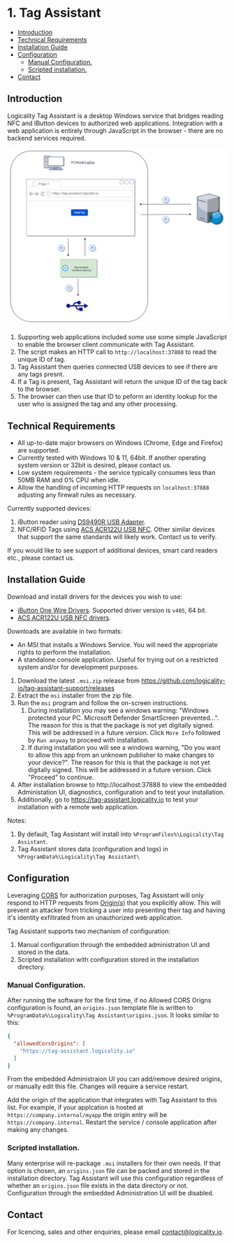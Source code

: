 <!-- omit in toc -->
# 1. Tag Assistant

- [Introduction](#introduction)
- [Technical Requirements](#technical-requirements)
- [Installation Guide](#installation-guide)
- [Configuration](#configuration)
  - [Manual Configuration.](#manual-configuration)
  - [Scripted installation.](#scripted-installation)
- [Contact](#contact)

## Introduction

Logicality Tag Assistant is a desktop Windows service that bridges reading NFC and IButton devices to authorized web applications. Integration with a web application is entirely through JavaScript in the browser - there are no backend services required.

![Diagram](docs/howitworks.png)

1. Supporting web applications included some use some simple JavaScript to enable the browser client communicate with Tag Assistant.
2. The script makes an HTTP call to `http://localhost:37888` to read the unique ID of tag.
3. Tag Assistant then queries connected USB devices to see if there are any tags presnt.
4. If a Tag is present, Tag Assistant will return the unique ID of the tag back to the browser.
5. The browser can then use that ID to peform an identity lookup for the user who is assigned the tag and any other processing.

## Technical Requirements

- All up-to-date major browsers on Windows (Chrome, Edge and Firefox) are supported.
- Currently tested with Windows 10 & 11, 64bit. If another operating system version or 32bit is desired, please contact us.
- Low system requirements - the service typically consumes less than 50MB RAM and 0% CPU when idle.
- Allow the handling of incoming HTTP requests on `localhost:37888` adjusting any firewall rules as necessary.

Currently supported devices:

1. iButton reader using [DS9490R USB Adapter](https://www.maximintegrated.com/en/products/ibutton-one-wire/ibutton/DS9490R.html).
2. NFC/RFID Tags using [ACS ACR122U USB NFC](https://www.acs.com.hk/en/products/3/acr122u-usb-nfc-reader/). Other similar devices that support the same standards will likely work. Contact us to verify.

If you would like to see support of additional devices, smart card readers etc., please contact us.

## Installation Guide

Download and install drivers for the devices you wish to use:

- [iButton One Wire Drivers](https://www.analog.com/en/design-center/evaluation-hardware-and-software/1-wire-sdks/drivers.html). Supported driver version is `v405`, 64 bit.
- [ACS ACR122U USB NFC drivers](https://www.acs.com.hk/en/products/3/acr122u-usb-nfc-reader/).

Downloads are available in two formats:

- An MSI that installs a Windows Service. You will need the appropriate rights to perform the installation.
- A standalone console application. Useful for trying out on a restricted system and/or for development purposes.
  
1. Download the latest `.msi.zip` release from https://github.com/logicality-io/tag-assistant-support/releases
2. Extract the `msi` installer from the zip file.
3. Run the `msi` program and follow the on-screen instructions.
   1.  During installation you may see a windows warning: "Windows protected your PC. Microsoft Defender SmartScreen prevented...".  The reason for this is that the package is not yet digitally signed. This will be addressed in a future version. Click `More Info` followed by `Run anyway` to proceed with installation.
   2.  If during installation you will see a windows warning, "Do you want to allow this app from an unknown publisher to make changes to your device?". The reason for this is that the package is not yet digitally signed. This will be addressed in a future version. Click "Proceed" to continue.
4. After installation browse to http://localhost:37888 to view the embedded Administation UI, diagnostics, configuration and to test your installation.
5. Additionally, go to https://tag-assistant.logicality.io to test your installation with a remote web application.

Notes:
1. By default, Tag Assistant will install into `%ProgramFiles%\Logicality\Tag Assistant`.
2. Tag Assistant stores data (configuration and logs) in `%ProgramData%\Logicality\Tag Assistant\`

## Configuration

Leveraging [CORS](https://en.wikipedia.org/wiki/Cross-origin_resource_sharing) for authorization purposes, Tag Assistant will only respond to HTTP requests from [Origin(s)](https://developer.mozilla.org/en-US/docs/Web/HTTP/Headers/Origin) that you explicitly allow. This will prevent an attacker from tricking a user into presenting their tag and having it's identity exfiltrated from an unauthorized web application.

Tag Assistant supports two mechanism of configuration:

1. Manual configuration through the embedded administration UI and stored in the data.
2. Scripted installation with configuration stored in the installation directory.

### Manual Configuration.

After running the software for the first time, if no Allowed CORS Origns configuration is found, an `origins.json` template file is written to
`%ProgramData%\Logicality\Tag Assistant\origins.json`. It looks similar to this:

```json
{
  "allowedCorsOrigins": [
    "https://tag-assistant.logicality.io"
  ]
}
```

From the embedded Administraion UI you can add/remove desired origins, or manually edit this file. Changes will require
a service restart.

Add the origin of the application that integrates with Tag Assistant to this list. For example, if your applcation is hosted
at `https://company.internal/myapp` the origin entry will be `https://company.internal`. Restart the service / console application 
after making any changes. 

### Scripted installation.

Many enterprise will re-package `.msi` installers for their own needs. If that option is chosen, an `origins.json` file can 
be packed and stored in the installation directory. Tag Assistant will use this configuration regardless of whether an `origins.json`
file exists in the data directory or not. Configuration through the embedded Administration UI will be disabled.

## Contact

For licencing, sales and other enquiries, please email contact@logicality.io.
